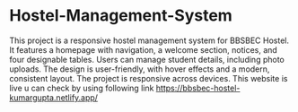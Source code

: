 # Hostel-Management-System
This project is a responsive hostel management system for BBSBEC Hostel. It features a homepage with navigation, a welcome section, notices, and four designable tables. Users can manage student details, including photo uploads. The design is user-friendly, with hover effects and a modern, consistent layout. The project is responsive across devices.
This website is live u can check by using following link
https://bbsbec-hostel-kumargupta.netlify.app/
